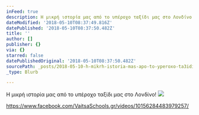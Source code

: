 ```yaml
---
inFeed: true
description: Η μικρή ιστορία μας από το υπέροχο ταξίδι μας στο Λονδίνο!
dateModified: '2018-05-10T08:37:49.816Z'
datePublished: '2018-05-10T08:37:50.482Z'
title: ''
author: []
publisher: {}
via: {}
starred: false
datePublishedOriginal: '2018-05-10T08:37:50.482Z'
sourcePath: _posts/2018-05-10-h-mikrh-istoria-mas-apo-to-yperoxo-ta3idi-mas-sto-londino.md
_type: Blurb

---
```

Η μικρή ιστορία μας από το υπέροχο ταξίδι μας στο Λονδίνο!
![](https://the-grid-user-content.s3-us-west-2.amazonaws.com/732fef7a-a26a-4b27-bc68-c8acbe7da9da.jpg)

https://www.facebook.com/VaitsaSchools.gr/videos/10156284483979257/